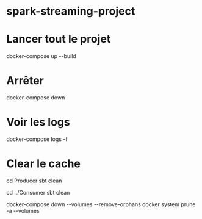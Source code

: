# spark-streaming-project

# Lancer tout le projet
docker-compose up --build

# Arrêter
docker-compose down

# Voir les logs
docker-compose logs -f

# Clear le cache
cd Producer
sbt clean

cd ../Consumer
sbt clean

docker-compose down --volumes --remove-orphans
docker system prune -a --volumes
